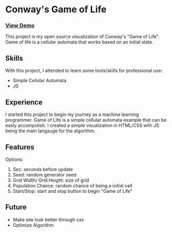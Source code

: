 # Conway's Game of Life

### [View Demo](https://hquach-cs.github.io/GameOfLife/)

This project is my open source visualization of Conway's "Game of Life". Game of life is a cellular automata that works based on an initial state. 

## Skills

With this project, I attended to learn some tools/skills for professional use:

* Simple Cellular Automata
* JS

## Experience

I started this project to begin my journey as a machine learning programmer. Game of Life is a simple cellular automata example that can be easly accompolish. I created a simple visualization in HTML/CSS with JS being the main langauge for the algorithm. 

## Features
Options:
1. Sec: seconds before update
1. Seed: random generator seed
1. Grid Width/ Grid Height: size of grid
1. Population Chance: random chance of being a initial cell
1. Start/Stop: start and stop button to begin "Game of Life"

## Future
* Make site look better through css
* Optimize Algorithm
